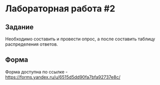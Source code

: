 # Лабораторная работа #2

## Задание
Необходимо составить и провести опрос, а после составить таблицу распределения ответов.

## Форма

Форма доступна по ссылке - https://forms.yandex.ru/u/6515d5dd90fa7bfa92737e8c/

